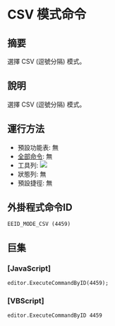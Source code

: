 # CSV 模式命令

## 摘要

選擇 CSV (逗號分隔) 模式。

## 說明

選擇 CSV (逗號分隔) 模式。

## 運行方法

- 預設功能表: 無
- [全部命令](../tools/all_commands): 無
- 工具列: ![](../../images/csv..png)
- 狀態列: 無
- 預設捷徑: 無

## 外掛程式命令ID

```
EEID_MODE_CSV (4459)
```

## 巨集

### \[JavaScript\]

```
editor.ExecuteCommandByID(4459);
```

### \[VBScript\]

```
editor.ExecuteCommandByID 4459
```
